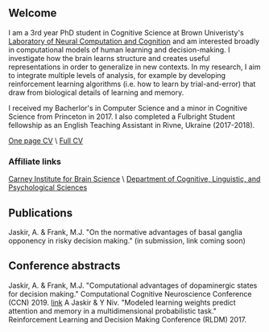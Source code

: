 ## Welcome

I am a 3rd year PhD student in Cognitive Science at Brown Univeristy's [Laboratory of Neural Computation and Cognition](https://www.lnccbrown.com/) and am interested broadly in computational models of human learning and decision-making. I investigate how the brain learns structure and creates useful representations in order to generalize in new contexts.  In my research, I aim to integrate multiple levels of analysis, for example by developing reinforcement learning algorithms (i.e. how to learn by trial-and-error) that draw from biological details of learning and memory.

I received my Bacherlor's in Computer Science and a minor in Cognitive Science from Princeton in 2017. I also completed a Fulbright Student fellowship as an English Teaching Assistant in Rivne, Ukraine (2017-2018). 

[One page CV](/files/Jaskir_CV_onepage.pdf) \\
[Full CV](/files/Jaskir_CV.pdf)

### Affiliate links
[Carney Institute for Brain Science](https://www.brown.edu/carney/node/1) \\
[Department of Cognitive, Linguistic, and Psychological Sciences](https://www.brown.edu/academics/cognitive-linguistic-psychological-sciences/home)

## Publications

Jaskir, A. & Frank, M.J. 	"On the normative advantages of basal ganglia opponency in risky decision making." (in submission, link coming soon)

## Conference abstracts

Jaskir, A. & Frank, M.J. 	"Computational advantages of dopaminergic states for decision making." Computational Cognitive Neuroscience Conference (CCN) 2019. [link](https://ccneuro.org/2019/Papers/ViewPapers.asp?PaperNum=1390)
A Jaskir & Y Niv. "Modeled learning weights predict attention and memory in a
multidimensional probabilistic task." Reinforcement Learning and Decision Making Conference (RLDM) 2017.
